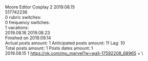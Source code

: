 Moore	Editor Cosplay 2 2019.08.15\
517742236\
0 rubric switches:\
0 frequency switches:\
1 vacations:\
2019.08.16 2019.08.23 \
Finished on 2019.09.14\
Actual posts amount: 1	Anticipated posts amount: 11	 Lag: 10
\
Total posts amount: 1	Posts dates amount: 1\
2019.08.15 1 https://vk.com/mu_marvel?w=wall-17592208_68965 + \
